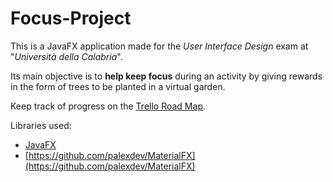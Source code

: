 # Focus-Project

This is a JavaFX application made for the *User Interface Design* exam at "_Università della Calabria_".

Its main objective is to **help keep focus** during an activity by giving rewards in the form of trees to be planted in a virtual garden.

Keep track of progress on the [Trello Road Map](https://trello.com/c/qTSb9lUt/45-usefull-links).

Libraries used:

- [JavaFX](https://openjfx.io/)
- [https://github.com/palexdev/MaterialFX](https://github.com/palexdev/MaterialFX)
